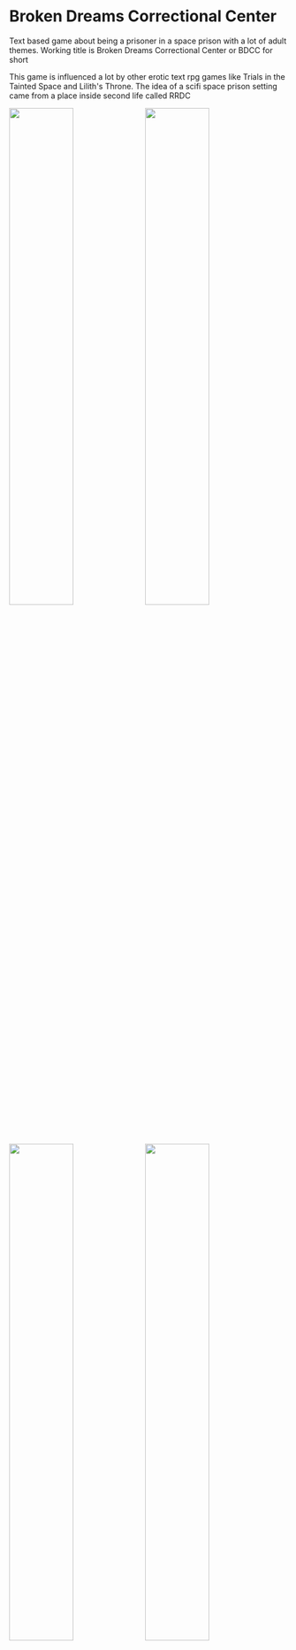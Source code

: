 # Broken Dreams Correctional Center
Text based game about being a prisoner in a space prison with a lot of adult themes. Working title is Broken Dreams Correctional Center or BDCC for short

This game is influenced a lot by other erotic text rpg games like Trials in the Tainted Space and Lilith's Throne. The idea of a scifi space prison setting came from a place inside second life called RRDC

<img src="https://user-images.githubusercontent.com/14040378/163157468-96aeb9dc-6605-4abe-863f-524510b9f940.png" width="48%"> <img src="https://user-images.githubusercontent.com/14040378/163156752-7863a466-c790-48b8-a04c-c7f470db0373.png" width="48%"> <img src="https://user-images.githubusercontent.com/14040378/163156860-c7da2265-c971-42d6-8e07-c96084a2c902.png" width="48%"> <img src="https://user-images.githubusercontent.com/14040378/163156669-1bb5ed09-90da-4c38-b2aa-c2d82346eb8d.png" width="48%">

### [Changelog](https://github.com/Alexofp/BDCC/blob/main/CHANGELOG.md)

Uses Godot 3.4.4 engine

## Kinks that this game will touch
- Vanilla sex of course, vaginal/oral/anal/handjob/footjob. I plan every character to be pansexual
- BDSM, D/s relationships, restraints, whips, leashes, pillories, all of that good stuff. BDSM sex.
- (planned) Petplay, kittyplay, puppyplay. Maybe ponyplay
- (planned) Breeding, impregnation, giving birth, realistic menstrual cycle
- Lactation, milking, milking pumps, cum/prostate milking, (planned) being a human cow/bull
- Unusual drugs, aphrodisiacs, testing of drugs that have mind-altering or transformation properties. Testing of prototype tech.
- Con/dubcon/noncon
- (fully optional, planned) Watersports
- (planned) Bodywritings, tally marks
- (planned) Cum inflation, bukkake
- Much more

## So far these things are done:
- Powerful scene framework. Scenes are building blocks that output text and provide choice to the player. Scenes can branch as much as they want, have their own state and can start other scenes. Trivial scenes can be saved/loaded without any additional code, additional state can be saved by writing a pair of simple saveData/loadData functions. Pretty much everything in this game is gonna be based on this framework. Combat, exploring, talking, lewding are all implemented as scenes.
- Player customization. You can choose any gender, any pronouns, any species or make a hybrid combining two. You can choose what bodyparts you have, what hair, which genitals, etc. Bodyparts can have attributes that you can change, like the size of breasts. A little window will show how your character looks.
- It's a game about a prison so you have basic prison activities, sleeping in your cell, working, eating, showering. It's all basic for now but can be easily expanded with random events.
- Restraints and struggling system. BDSM is a huge part of this game, pretty much its main point. Gags, cuffs, blindfolds, harnesses, plugs. Many of them will have an actual effect on the player and their abilities. A gag will muffle your speech, a blindfold will blind you, cuffs will prevent you from punching, etc. You can struggle out of them using a lot of stamina or find keys.
- Turn-based combat. It's simple to get into but I tried to give it as much depth. Some attacks are good against armored enemies, some are not. Some can make you bleed, knock you down or cause other status effects. Enemies can also force restraints on you during combat. You can struggle out of them (even during combat) or just endure their effects. Alternative approach is teasing the enemy until they surrender. Each npc will have a list of what they like, love, dislike or hate and the player learns more of it as they tease. You can also use some items in combat like painkillers. Intoxicity system prevents the player from abusing them.
- RPG elements. As you level up you get an ability to up your strength, agility, vitality or sexiness. But there are also skills that level up from doing activities related to them. By leveling up those you get points that you can spend to unlock perks. Each skill has its own perks list. Perks can provide you with buffs, unlock new moves or give you advantages outside the fight. Scenes can change depending on what skills/perks/attributes you have and give you extra opportunities.
- Events and quests. Events can run scenes depending on some requirements (entering a room/talking/doing some activity/..). Quests show the player what's their current objective.
- Sex scenes. Each one is written from scratch. I will try to incorporate the player, their current restraints and species as much as possible but at this early stage I'm just trying to write at least some content. Old scenes eventually will be expanded upon.



## Things that will be worked on in the following months:
- More story, more random events
- More sex scenes
- More skills, perks
- Reputation system
- Better lust combat with more depth


This game will stay open source, you can use this as a learning resource, help me expand it or use as a base for your own game.
